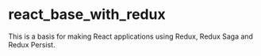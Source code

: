 # react_base_with_redux

This is a basis for making React applications using Redux, Redux Saga and Redux Persist.
